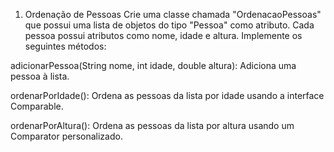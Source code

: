1. Ordenação de Pessoas
Crie uma classe chamada "OrdenacaoPessoas" que possui uma lista de objetos do tipo "Pessoa" como atributo. Cada pessoa possui atributos como nome, idade e altura. Implemente os seguintes métodos:

adicionarPessoa(String nome, int idade, double altura): Adiciona uma pessoa à lista.

ordenarPorIdade(): Ordena as pessoas da lista por idade usando a interface Comparable.

ordenarPorAltura(): Ordena as pessoas da lista por altura usando um Comparator personalizado.